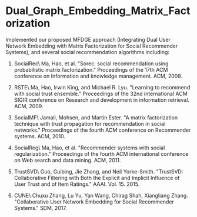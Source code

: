 # Dual_Graph_Embedding_Matrix_Factorization

Implemented our proposed MFDGE approach (Integrating Dual User Network Embedding with Matrix Factorization for Social Recommender Systems), and several social recommendation algorithms including:

1. SocialRec\\
Ma, Hao, et al. "Sorec: social recommendation using probabilistic matrix factorization." Proceedings of the 17th ACM conference on Information and knowledge management. ACM, 2008.

2. RSTE\\
Ma, Hao, Irwin King, and Michael R. Lyu. "Learning to recommend with social trust ensemble." Proceedings of the 32nd international ACM SIGIR conference on Research and development in information retrieval. ACM, 2009.

3. SocialMF\\
Jamali, Mohsen, and Martin Ester. "A matrix factorization technique with trust propagation for recommendation in social networks." Proceedings of the fourth ACM conference on Recommender systems. ACM, 2010.

4. SocialReg\\
Ma, Hao, et al. "Recommender systems with social regularization." Proceedings of the fourth ACM international conference on Web search and data mining. ACM, 2011.

5. TrustSVD\\
Guo, Guibing, Jie Zhang, and Neil Yorke-Smith. "TrustSVD: Collaborative Filtering with Both the Explicit and Implicit Influence of User Trust and of Item Ratings." AAAI. Vol. 15. 2015.

6. CUNE\\
Chuxu Zhang, Lu Yu, Yan Wang, Chirag Shah, Xiangliang Zhang. "Collaborative User Network Embedding for Social Recommender Systems." SDM, 2017.
